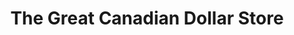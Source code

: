 ---
title: "The Great Canadian Dollar Store"
url: /petitcodiac/the-great-canadian-dollar-store/
shop: variety store
---